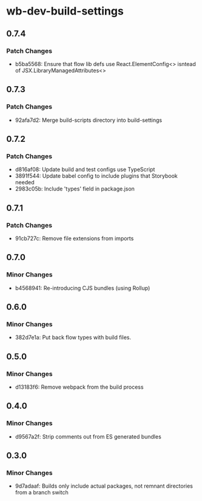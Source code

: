 # wb-dev-build-settings

## 0.7.4

### Patch Changes

-   b5ba5568: Ensure that flow lib defs use React.ElementConfig<> isntead of JSX.LibraryManagedAttributes<>

## 0.7.3

### Patch Changes

-   92afa7d2: Merge build-scripts directory into build-settings

## 0.7.2

### Patch Changes

-   d816af08: Update build and test configs use TypeScript
-   3891f544: Update babel config to include plugins that Storybook needed
-   2983c05b: Include 'types' field in package.json

## 0.7.1

### Patch Changes

-   91cb727c: Remove file extensions from imports

## 0.7.0

### Minor Changes

-   b4568941: Re-introducing CJS bundles (using Rollup)

## 0.6.0

### Minor Changes

-   382d7e1a: Put back flow types with build files.

## 0.5.0

### Minor Changes

-   d13183f6: Remove webpack from the build process

## 0.4.0

### Minor Changes

-   d9567a2f: Strip comments out from ES generated bundles

## 0.3.0

### Minor Changes

-   9d7adaaf: Builds only include actual packages, not remnant directories from a branch switch
